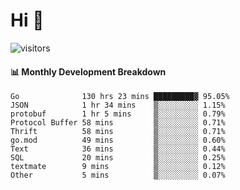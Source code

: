 # Hi 👋
 
![visitors](https://visitor-badge.glitch.me/badge?page_id=sorcererxw.sorcererx)

#### 📊 Monthly Development Breakdown

<!--START_SECTION:waka-->
```text
Go              130 hrs 23 mins █████████▓ 95.05%
JSON            1 hr 34 mins    ▒░░░░░░░░░ 1.15%
protobuf        1 hr 5 mins     ▒░░░░░░░░░ 0.79%
Protocol Buffer 58 mins         ▒░░░░░░░░░ 0.71%
Thrift          58 mins         ▒░░░░░░░░░ 0.71%
go.mod          49 mins         ▒░░░░░░░░░ 0.60%
Text            36 mins         ▒░░░░░░░░░ 0.44%
SQL             20 mins         ▒░░░░░░░░░ 0.25%
textmate        9 mins          ▒░░░░░░░░░ 0.12%
Other           5 mins          ▒░░░░░░░░░ 0.07%
```
<!--END_SECTION:waka-->
